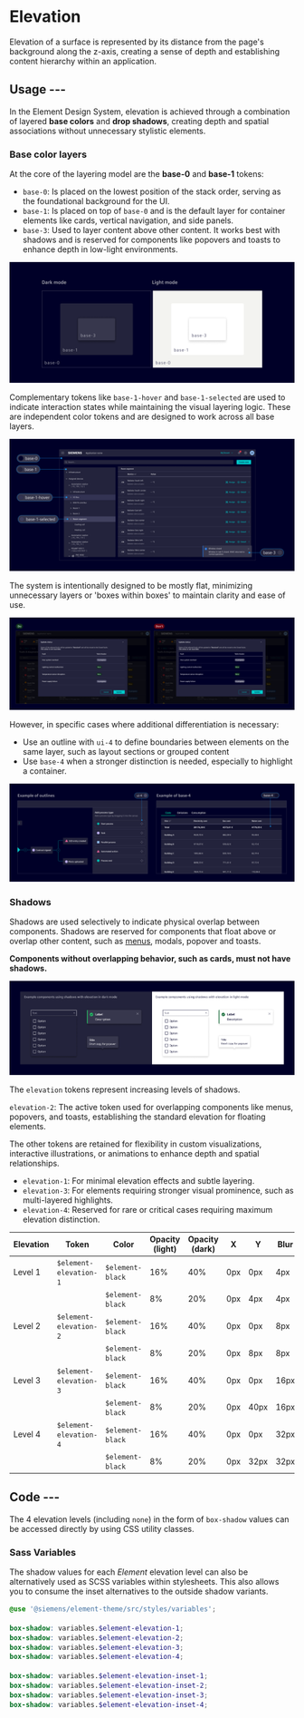 # Elevation

Elevation of a surface is represented by its distance from the page's background along the z-axis, creating a sense of depth and establishing content hierarchy within an application.

## Usage ---

In the Element Design System, elevation is achieved through a combination of layered **base colors** and **drop shadows**,
creating depth and spatial associations without unnecessary stylistic elements.

### Base color layers

At the core of the layering model are the **base-0** and **base-1** tokens:

- `base-0`: Is placed on the lowest position of the stack order, serving as the foundational background for the UI.
- `base-1`: Is placed on top of `base-0` and is the default layer for container elements like cards,
  vertical navigation, and side panels.
- `base-3`: Used to layer content above other content. It works best with shadows and is
reserved for components like popovers and toasts to enhance depth in low-light environments.

![Elevation](images/elevation.png)

Complementary tokens like `base-1-hover` and `base-1-selected` are used
to indicate interaction states while maintaining the visual layering logic.
These are independent color tokens and are designed to work across all base layers.

![Elevation usage example](images/elevation-usage-example.png)

The system is intentionally designed to be mostly flat, minimizing unnecessary layers or 'boxes within boxes' to maintain clarity and ease of use.

![Elevation layers do's and don'ts](images/elevation-do-and-donts.png)

However, in specific cases where additional differentiation is necessary:

- Use an outline with `ui-4` to define boundaries between elements on the same layer,
  such as layout sections or grouped content
- Use `base-4` when a stronger distinction is needed, especially to  highlight a container.

![Elevation exceptions example](images/elevation-exceptions.png)

### Shadows

Shadows are used selectively to indicate physical overlap between components.
Shadows are reserved for components that float above or overlap other content,
such as [menus](../components/buttons-menus/menu.md), modals, popover and toasts.

**Components without overlapping behavior, such as cards, must not have shadows.**

![Elevation with shadows component examples](images/elevation-shadows.png)

The `elevation` tokens represent increasing levels of shadows.

`elevation-2`: The active token used for overlapping components like menus, popovers, and toasts, establishing the standard elevation for floating elements.

The other tokens are retained for flexibility in custom visualizations, interactive
illustrations, or animations to enhance depth and spatial relationships.

- `elevation-1`: For minimal elevation effects and subtle layering.
- `elevation-3`: For elements requiring stronger visual prominence, such as multi-layered highlights.
- `elevation-4`: Reserved for rare or critical cases requiring maximum elevation distinction.

| Elevation | Token                  | Color            | Opacity (light) | Opacity (dark)  | X   | Y    | Blur
|-----------|------------------------|------------------|-----------------|-----------------|-----|------|-----
| Level 1   | `$element-elevation-1` | `$element-black` | 16%             | 40%             | 0px | 0px  | 4px
|           |                        | `$element-black` | 8%              | 20%             | 0px | 4px  | 4px
| Level 2   | `$element-elevation-2` | `$element-black` | 16%             | 40%             | 0px | 0px  | 8px
|           |                        | `$element-black` | 8%              | 20%             | 0px | 8px  | 8px
| Level 3   | `$element-elevation-3` | `$element-black` | 16%             | 40%             | 0px | 0px  | 16px
|           |                        | `$element-black` | 8%              | 20%             | 0px | 40px | 16px
| Level 4   | `$element-elevation-4` | `$element-black` | 16%             | 40%             | 0px | 0px  | 32px
|           |                        | `$element-black` | 8%              | 20%             | 0px | 32px | 32px

## Code ---

The 4 elevation levels (including `none`) in the form of `box-shadow` values can
be accessed directly by using CSS utility classes.

<si-docs-component example="elevation/elevation" height="120"></si-docs-component>

### Sass Variables

The shadow values for each *Element* elevation level can also be alternatively
used as SCSS variables within stylesheets. This also allows you to consume the
inset alternatives to the outside shadow variants.

```scss
@use '@siemens/element-theme/src/styles/variables';

box-shadow: variables.$element-elevation-1;
box-shadow: variables.$element-elevation-2;
box-shadow: variables.$element-elevation-3;
box-shadow: variables.$element-elevation-4;

box-shadow: variables.$element-elevation-inset-1;
box-shadow: variables.$element-elevation-inset-2;
box-shadow: variables.$element-elevation-inset-3;
box-shadow: variables.$element-elevation-inset-4;
```
